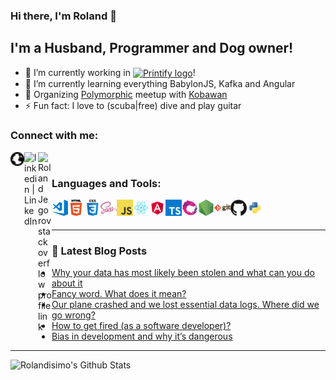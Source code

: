### Hi there, I'm Roland 👋

## I'm a Husband, Programmer and Dog owner!
- 🔭 I’m currently working in [<img align="center" alt="Printify logo" width="26px" src="https://ps.w.org/printify-for-woocommerce/assets/icon.svg?rev=1732780" />][workplace]!
- 🌱 I’m currently learning everything BabylonJS, Kafka and Angular
- 👾 Organizing [Polymorphic][meetup] meetup with [Kobawan][kobawan]
- ⚡ Fun fact: I love to (scuba|free) dive and play guitar

### Connect with me:

[<img align="left" alt="Medium.com" width="22px" src="https://raw.githubusercontent.com/iconic/open-iconic/master/svg/globe.svg" />][medium]
[<img align="left" alt="linkedin | LinkedIn" width="22px" src="https://cdn.jsdelivr.net/npm/simple-icons@v3/icons/linkedin.svg" />][linkedin]
[<img align="left" alt="Roland Jegorov stackoverflow profile link" width="22px" src="https://cdn.jsdelivr.net/npm/simple-icons@v3/icons/stackoverflow.svg" />][stackoverflow]

<br />

### Languages and Tools:

<img align="left" alt="Visual Studio Code" width="26px" src="https://raw.githubusercontent.com/github/explore/80688e429a7d4ef2fca1e82350fe8e3517d3494d/topics/visual-studio-code/visual-studio-code.png" />
<img align="left" alt="HTML5" width="26px" src="https://raw.githubusercontent.com/github/explore/80688e429a7d4ef2fca1e82350fe8e3517d3494d/topics/html/html.png" />
<img align="left" alt="CSS3" width="26px" src="https://raw.githubusercontent.com/github/explore/80688e429a7d4ef2fca1e82350fe8e3517d3494d/topics/css/css.png" />
<img align="left" alt="Sass" width="26px" src="https://raw.githubusercontent.com/github/explore/80688e429a7d4ef2fca1e82350fe8e3517d3494d/topics/sass/sass.png" />
<img align="left" alt="JavaScript" width="26px" src="https://raw.githubusercontent.com/github/explore/80688e429a7d4ef2fca1e82350fe8e3517d3494d/topics/javascript/javascript.png" />
<img align="left" alt="React" width="26px" src="https://raw.githubusercontent.com/github/explore/80688e429a7d4ef2fca1e82350fe8e3517d3494d/topics/react/react.png" />
<img align="left" alt="Angular" width="26px" src="https://raw.githubusercontent.com/github/explore/80688e429a7d4ef2fca1e82350fe8e3517d3494d/topics/angular/angular.png" />
<img align="left" alt="Typescript" width="26px" src="https://raw.githubusercontent.com/github/explore/e94815998e4e0713912fed477a1f346ec04c3da2/topics/typescript/typescript.png" />
<img align="left" alt="RxJS" width="26px" src="https://raw.githubusercontent.com/ReactiveX/rxjs/40b32d8fadeb1c0ef752fa4281aff20fa3a2c18b/resources/CI-CD/logo/svg/RxJs_Logo_Basic.svg" />
<img align="left" alt="Node.js" width="26px" src="https://raw.githubusercontent.com/github/explore/80688e429a7d4ef2fca1e82350fe8e3517d3494d/topics/nodejs/nodejs.png" />
<img align="left" alt="Git" width="26px" src="https://raw.githubusercontent.com/github/explore/80688e429a7d4ef2fca1e82350fe8e3517d3494d/topics/git/git.png" />
<img align="left" alt="GitHub" width="26px" src="https://raw.githubusercontent.com/github/explore/78df643247d429f6cc873026c0622819ad797942/topics/github/github.png" />
<img align="left" alt="Python" width="26px" src="https://raw.githubusercontent.com/github/explore/80688e429a7d4ef2fca1e82350fe8e3517d3494d/topics/python/python.png" />


<br />
<br />

---

### 📕 Latest Blog Posts
<!-- BLOG-POST-LIST:START -->
- [Why your data has most likely been stolen and what can you do about it](https://medium.com/@RolandJegorov/why-your-data-has-most-likely-been-stolen-and-what-can-you-do-about-it-139c5b81e8b7?source=rss-42b23c160097------2)
- [Fancy word. What does it mean?](https://medium.com/@RolandJegorov/fancy-word-what-does-it-mean-8a1323107a14?source=rss-42b23c160097------2)
- [Our plane crashed and we lost essential data logs. Where did we go wrong?](https://medium.com/@RolandJegorov/our-plane-crashed-and-we-lost-essential-data-logs-where-did-we-go-wrong-3599704bcb58?source=rss-42b23c160097------2)
- [How to get fired (as a software developer)?](https://medium.com/@RolandJegorov/how-to-get-fired-as-a-software-developer-439cab24781c?source=rss-42b23c160097------2)
- [Bias in development and why it’s dangerous](https://medium.com/@RolandJegorov/bias-in-development-and-why-its-dangerous-e5167208311d?source=rss-42b23c160097------2)
<!-- BLOG-POST-LIST:END -->

---

<img align="left" alt="Rolandisimo's Github Stats" src="https://github-readme-stats.vercel.app/api?username=Rolandisimo&show_icons=true&hide_border=true" />

[workplace]: https://printify.com/
[medium]: https://medium.com/@RolandJegorov
[linkedin]: https://www.linkedin.com/in/rolandjegorov/
[meetup]: https://www.meetup.com/Polymorphic/
[kobawan]: https://github.com/kobawan
[stackoverflow]: https://stackoverflow.com/users/3909853/roland-jegorov
